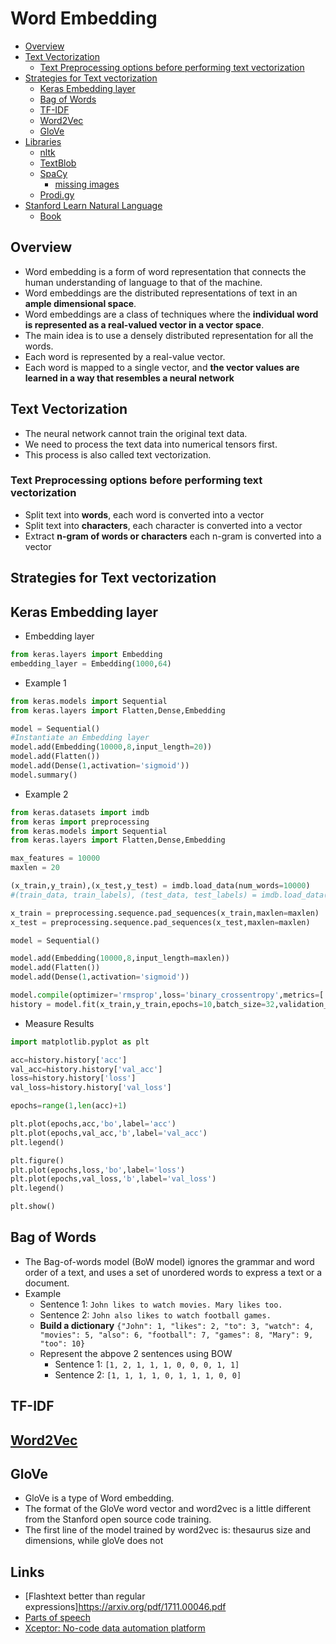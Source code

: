 
# Word Embedding
- [Overview](#overview)
- [Text Vectorization](#text-vectorization)
  - [Text Preprocessing options before performing text vectorization](#text-preprocessing-options-for-before-performing-text-vectorization)
- [Strategies for Text vectorization](#strategies-for-text-vectorization)
  - [Keras Embedding layer](#keras-embedding-layer)
  - [Bag of Words](#bag-of-eords)
  - [TF-IDF](#tf-idf)
  - [Word2Vec](#word2vec)
  - [GloVe](#gloVe)
- [Libraries](#libraries)
  - [nltk](https://www.nltk.org/)
  - [TextBlob](https://colab.research.google.com/drive/11PEnYPnmi0eS9wVOXn1lSfiTxFUvUYNi?usp=sharing)
  - [SpaCy](https://colab.research.google.com/drive/1IRfOFBQ5N6_m0cMgmkzagtfCACrf8sxJ?usp=sharing)
    - [missing images](https://drive.google.com/drive/folders/1HL7EiZlpOloAlRI8Mm2jr-x9r2jqM11H)
  - [Prodi.gy](https://prodi.gy/)
- [Stanford Learn Natural Language](https://web.stanford.edu/~jurafsky/slp3/)
  - [Book](https://web.stanford.edu/~jurafsky/slp3/ed3book_jan122022.pdf)

## Overview
- Word embedding is a form of word representation that connects the human understanding of language to that of the machine. 
- Word embeddings are the distributed representations of text in an **ample dimensional space**. 
- Word embeddings are a class of techniques where the **individual word is represented as a real-valued vector in a vector space**. 
- The main idea is to use a densely distributed representation for all the words. 
- Each word is represented by a real-value vector. 
- Each word is mapped to a single vector, and **the vector values are learned in a way that resembles a neural network**

## Text Vectorization
- The neural network cannot train the original text data. 
- We need to process the text data into numerical tensors first. 
- This process is also called text vectorization.

### Text Preprocessing options before performing text vectorization
- Split text into **words**, each word is converted into a vector
- Split text into **characters**, each character is converted into a vector
- Extract **n-gram of words or characters** each n-gram is converted into a vector

## Strategies for Text vectorization
## Keras Embedding layer
- Embedding layer
```python
from keras.layers import Embedding
embedding_layer = Embedding(1000,64)
```
- Example 1
```python
from keras.models import Sequential
from keras.layers import Flatten,Dense,Embedding

model = Sequential()
#Instantiate an Embedding layer
model.add(Embedding(10000,8,input_length=20))
model.add(Flatten())
model.add(Dense(1,activation='sigmoid'))
model.summary()
```
- Example 2
```python
from keras.datasets import imdb
from keras import preprocessing
from keras.models import Sequential
from keras.layers import Flatten,Dense,Embedding

max_features = 10000
maxlen = 20

(x_train,y_train),(x_test,y_test) = imdb.load_data(num_words=10000)
#(train_data, train_labels), (test_data, test_labels) = imdb.load_data(num_words=10000)

x_train = preprocessing.sequence.pad_sequences(x_train,maxlen=maxlen)
x_test = preprocessing.sequence.pad_sequences(x_test,maxlen=maxlen)

model = Sequential()

model.add(Embedding(10000,8,input_length=maxlen))
model.add(Flatten())
model.add(Dense(1,activation='sigmoid'))

model.compile(optimizer='rmsprop',loss='binary_crossentropy',metrics=['acc'])
history = model.fit(x_train,y_train,epochs=10,batch_size=32,validation_split=0.2,verbose=1)
```
- Measure Results
```python
import matplotlib.pyplot as plt

acc=history.history['acc']
val_acc=history.history['val_acc']
loss=history.history['loss']
val_loss=history.history['val_loss']

epochs=range(1,len(acc)+1)

plt.plot(epochs,acc,'bo',label='acc')
plt.plot(epochs,val_acc,'b',label='val_acc')
plt.legend()

plt.figure()
plt.plot(epochs,loss,'bo',label='loss')
plt.plot(epochs,val_loss,'b',label='val_loss')
plt.legend()

plt.show()
```
## Bag of Words
- The Bag-of-words model (BoW model) ignores the grammar and word order of a text, and uses a set of unordered words to express a text or a document.
- Example
  - Sentence 1: `John likes to watch movies. Mary likes too.`
  - Sentence 2: `John also likes to watch football games.`
  - **Build a dictionary**
    `{"John": 1, "likes": 2, "to": 3, "watch": 4, "movies": 5, "also": 6, "football": 7, "games": 8, "Mary": 9, "too": 10}`
  - Represent the abpove 2 sentences using BOW
    - Sentence 1: `[1, 2, 1, 1, 1, 0, 0, 0, 1, 1]`
    - Sentence 2: `[1, 1, 1, 1, 0, 1, 1, 1, 0, 0]`

## TF-IDF
## [Word2Vec](https://builtin.com/machine-learning/nlp-word2vec-python)
## GloVe
- GloVe is a type of Word embedding. 
- The format of the GloVe word vector and word2vec is a little different from the Stanford open source code training. 
- The first line of the model trained by word2vec is: thesaurus size and dimensions, while gloVe does not

## Links
- [Flashtext better than regular expressions]https://arxiv.org/pdf/1711.00046.pdf
- [Parts of speech](https://sites.google.com/site/partofspeechhelp/)
- [Xceptor: No-code data automation platform](https://www.xceptor.com/)
